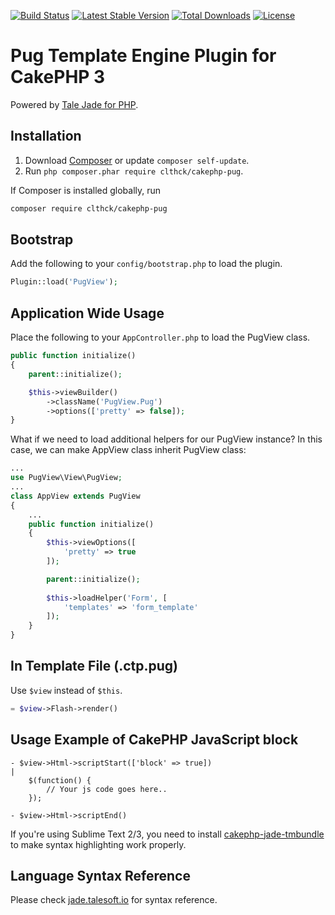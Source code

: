 [![Build Status](https://travis-ci.org/clthck/cakephp-pug.svg)](https://travis-ci.org/clthck/cakephp-pug)
[![Latest Stable Version](https://poser.pugx.org/clthck/cakephp-pug/v/stable)](https://packagist.org/packages/clthck/cakephp-pug)
[![Total Downloads](https://poser.pugx.org/clthck/cakephp-pug/downloads)](https://packagist.org/packages/clthck/cakephp-pug)
[![License](https://poser.pugx.org/clthck/cakephp-pug/license)](https://packagist.org/packages/clthck/cakephp-pug)

# Pug Template Engine Plugin for CakePHP 3

Powered by [Tale Jade for PHP](https://github.com/Talesoft/tale-jade).

## Installation

1. Download [Composer](http://getcomposer.org/doc/00-intro.md) or update `composer self-update`.
2. Run `php composer.phar require clthck/cakephp-pug`.

If Composer is installed globally, run
```bash
composer require clthck/cakephp-pug
```

## Bootstrap

Add the following to your `config/bootstrap.php` to load the plugin.

```php
Plugin::load('PugView');
```

## Application Wide Usage

Place the following to your `AppController.php` to load the PugView class.
```php
public function initialize()
{
    parent::initialize();

    $this->viewBuilder()
        ->className('PugView.Pug')
        ->options(['pretty' => false]);
}
```

What if we need to load additional helpers for our PugView instance?
In this case, we can make AppView class inherit PugView class:
```php
...
use PugView\View\PugView;
...
class AppView extends PugView
{
	...
	public function initialize()
	{
	    $this->viewOptions([
	        'pretty' => true
	    ]);

	    parent::initialize();
	    
	    $this->loadHelper('Form', [
	        'templates' => 'form_template'
	    ]);
	}
}
```

## In Template File (.ctp.pug)

Use `$view` instead of `$this`.
```php
= $view->Flash->render()
```

## Usage Example of CakePHP JavaScript block

	- $view->Html->scriptStart(['block' => true])
	|
		$(function() {
			// Your js code goes here..
		});

	- $view->Html->scriptEnd()

If you're using Sublime Text 2/3, you need to install [cakephp-jade-tmbundle](http://github.com/clthck/cakephp-jade-tmbundle/tree/master) to make syntax highlighting work properly.

## Language Syntax Reference

Please check [jade.talesoft.io](http://jade.talesoft.io/) for syntax reference.
